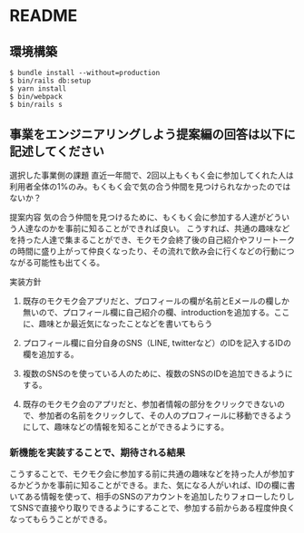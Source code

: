 # README

## 環境構築
```
$ bundle install --without=production
$ bin/rails db:setup
$ yarn install
$ bin/webpack
$ bin/rails s
```

## 事業をエンジニアリングしよう提案編の回答は以下に記述してください
選択した事業側の課題
直近一年間で、2回以上もくもく会に参加してくれた人は利用者全体の1%のみ。もくもく会で気の合う仲間を見つけられなかったのではないか？

提案内容
気の合う仲間を見つけるために、もくもく会に参加する人達がどういう人達なのかを事前に知ることができれば良い。
こうすれば、共通の趣味などを持った人達で集まることができ、モクモク会終了後の自己紹介やフリートークの時間に盛り上がって仲良くなったり、その流れで飲み会に行くなどの行動につながる可能性も出てくる。

実装方針
1. 既存のモクモク会アプリだと、プロフィールの欄が名前とEメールの欄しか無いので、プロフィール欄に自己紹介の欄、introductionを追加する。ここに、趣味とか最近気になったことなどを書いてもらう

2. プロフィール欄に自分自身のSNS（LINE, twitterなど）のIDを記入するIDの欄を追加する。

3. 複数のSNSのを使っている人のために、複数のSNSのIDを追加できるようにする。

4. 既存のモクモク会のアプリだと、参加者情報の部分をクリックできないので、参加者の名前をクリックして、その人のプロフィールに移動できるようにして、趣味などの情報を知ることができるようにする。

### 新機能を実装することで、期待される結果
こうすることで、モクモク会に参加する前に共通の趣味などを持った人が参加するかどうかを事前に知ることができる。また、気になる人がいれば、IDの欄に書いてある情報を使って、相手のSNSのアカウントを追加したりフォローしたりしてSNSで直接やり取りできるようにすることで、参加する前からある程度仲良くなってもらうことができる。



